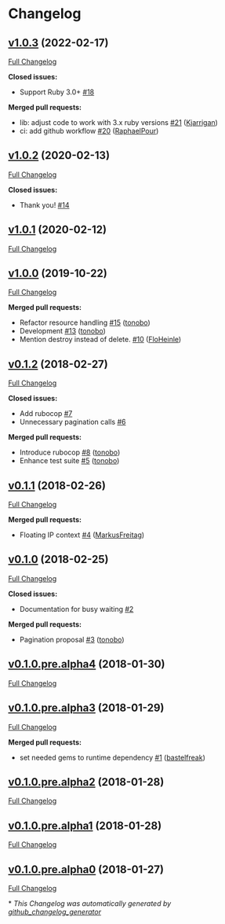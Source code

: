 # Changelog

## [v1.0.3](https://github.com/tonobo/hcloud-ruby/tree/v1.0.3) (2022-02-17)

[Full Changelog](https://github.com/tonobo/hcloud-ruby/compare/v1.0.2...v1.0.3)

**Closed issues:**

- Support Ruby 3.0+ [\#18](https://github.com/tonobo/hcloud-ruby/issues/18)

**Merged pull requests:**

- lib: adjust code to work with 3.x ruby versions [\#21](https://github.com/tonobo/hcloud-ruby/pull/21) ([Kjarrigan](https://github.com/Kjarrigan))
- ci: add github workflow [\#20](https://github.com/tonobo/hcloud-ruby/pull/20) ([RaphaelPour](https://github.com/RaphaelPour))

## [v1.0.2](https://github.com/tonobo/hcloud-ruby/tree/v1.0.2) (2020-02-13)

[Full Changelog](https://github.com/tonobo/hcloud-ruby/compare/v1.0.1...v1.0.2)

**Closed issues:**

- Thank you! [\#14](https://github.com/tonobo/hcloud-ruby/issues/14)

## [v1.0.1](https://github.com/tonobo/hcloud-ruby/tree/v1.0.1) (2020-02-12)

[Full Changelog](https://github.com/tonobo/hcloud-ruby/compare/v1.0.0...v1.0.1)

## [v1.0.0](https://github.com/tonobo/hcloud-ruby/tree/v1.0.0) (2019-10-22)

[Full Changelog](https://github.com/tonobo/hcloud-ruby/compare/v0.1.2...v1.0.0)

**Merged pull requests:**

- Refactor resource handling [\#15](https://github.com/tonobo/hcloud-ruby/pull/15) ([tonobo](https://github.com/tonobo))
- Development [\#13](https://github.com/tonobo/hcloud-ruby/pull/13) ([tonobo](https://github.com/tonobo))
- Mention destroy instead of delete. [\#10](https://github.com/tonobo/hcloud-ruby/pull/10) ([FloHeinle](https://github.com/FloHeinle))

## [v0.1.2](https://github.com/tonobo/hcloud-ruby/tree/v0.1.2) (2018-02-27)

[Full Changelog](https://github.com/tonobo/hcloud-ruby/compare/v0.1.1...v0.1.2)

**Closed issues:**

- Add rubocop [\#7](https://github.com/tonobo/hcloud-ruby/issues/7)
- Unnecessary pagination calls  [\#6](https://github.com/tonobo/hcloud-ruby/issues/6)

**Merged pull requests:**

- Introduce rubocop [\#8](https://github.com/tonobo/hcloud-ruby/pull/8) ([tonobo](https://github.com/tonobo))
- Enhance test suite [\#5](https://github.com/tonobo/hcloud-ruby/pull/5) ([tonobo](https://github.com/tonobo))

## [v0.1.1](https://github.com/tonobo/hcloud-ruby/tree/v0.1.1) (2018-02-26)

[Full Changelog](https://github.com/tonobo/hcloud-ruby/compare/v0.1.0...v0.1.1)

**Merged pull requests:**

- Floating IP context [\#4](https://github.com/tonobo/hcloud-ruby/pull/4) ([MarkusFreitag](https://github.com/MarkusFreitag))

## [v0.1.0](https://github.com/tonobo/hcloud-ruby/tree/v0.1.0) (2018-02-25)

[Full Changelog](https://github.com/tonobo/hcloud-ruby/compare/v0.1.0.pre.alpha4...v0.1.0)

**Closed issues:**

- Documentation for busy waiting [\#2](https://github.com/tonobo/hcloud-ruby/issues/2)

**Merged pull requests:**

- Pagination proposal [\#3](https://github.com/tonobo/hcloud-ruby/pull/3) ([tonobo](https://github.com/tonobo))

## [v0.1.0.pre.alpha4](https://github.com/tonobo/hcloud-ruby/tree/v0.1.0.pre.alpha4) (2018-01-30)

[Full Changelog](https://github.com/tonobo/hcloud-ruby/compare/v0.1.0.pre.alpha3...v0.1.0.pre.alpha4)

## [v0.1.0.pre.alpha3](https://github.com/tonobo/hcloud-ruby/tree/v0.1.0.pre.alpha3) (2018-01-29)

[Full Changelog](https://github.com/tonobo/hcloud-ruby/compare/v0.1.0.pre.alpha2...v0.1.0.pre.alpha3)

**Merged pull requests:**

- set needed gems to runtime dependency [\#1](https://github.com/tonobo/hcloud-ruby/pull/1) ([bastelfreak](https://github.com/bastelfreak))

## [v0.1.0.pre.alpha2](https://github.com/tonobo/hcloud-ruby/tree/v0.1.0.pre.alpha2) (2018-01-28)

[Full Changelog](https://github.com/tonobo/hcloud-ruby/compare/v0.1.0.pre.alpha1...v0.1.0.pre.alpha2)

## [v0.1.0.pre.alpha1](https://github.com/tonobo/hcloud-ruby/tree/v0.1.0.pre.alpha1) (2018-01-28)

[Full Changelog](https://github.com/tonobo/hcloud-ruby/compare/v0.1.0.pre.alpha0...v0.1.0.pre.alpha1)

## [v0.1.0.pre.alpha0](https://github.com/tonobo/hcloud-ruby/tree/v0.1.0.pre.alpha0) (2018-01-27)

[Full Changelog](https://github.com/tonobo/hcloud-ruby/compare/7f85d9b10b15c275f44f57d1b6fb6f122d95b5aa...v0.1.0.pre.alpha0)



\* *This Changelog was automatically generated by [github_changelog_generator](https://github.com/github-changelog-generator/github-changelog-generator)*
